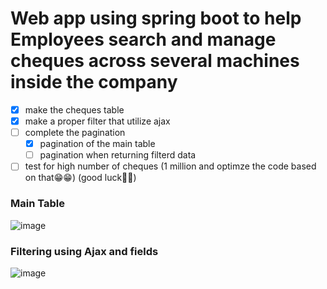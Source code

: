 # Web app using spring boot to help Employees search and manage cheques across several machines inside the company

- [x] make the cheques table
- [x] make a proper filter that utilize ajax
- [ ] complete the pagination
    - [x] pagination of the main table
    - [ ] pagination when returning filterd data
- [ ] test for high number of cheques (1 million and optimze the code based on that😁😁) (good luck🐧🐧)

### Main Table
![image](https://github.com/Abduallah-Kadry/Cheque-Generator/assets/60946700/038e3fda-6fae-4382-8a6d-f2a4181bba59)

### Filtering using Ajax and fields
![image](https://github.com/Abduallah-Kadry/Cheque-Generator/assets/60946700/da41a06e-c93d-4100-88b8-2e4200831a49)
